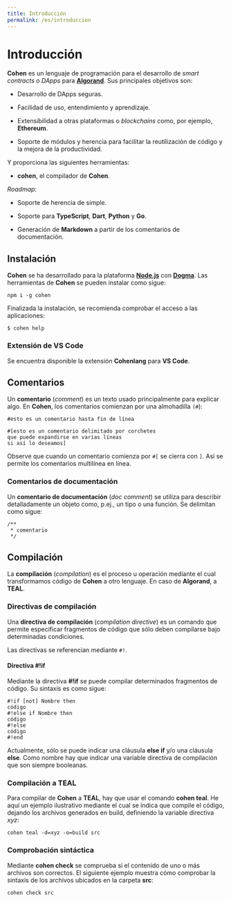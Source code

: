 ```yaml
---
title: Introducción
permalink: /es/introduccion
---
```


# Introducción

**Cohen** es un lenguaje de programación para el desarrollo de *smart contracts* o *DApps* para [**Algorand**](https://algorand.foundation).
Sus principales objetivos son:

- Desarrollo de DApps seguras.

- Facilidad de uso, entendimiento y aprendizaje.

- Extensibilidad a otras plataformas o *blockchains* como, por ejemplo, **Ethereum**.

- Soporte de módulos y herencia para facilitar la reutilización de código y la mejora de la productividad.

Y proporciona las siguientes herramientas:

- **cohen**, el compilador de **Cohen**.

*Roadmap*:

- Soporte de herencia de simple.

- Soporte para **TypeScript**, **Dart**, **Python** y **Go**.

- Generación de **Markdown** a partir de los comentarios de documentación.

## Instalación

**Cohen** se ha desarrollado para la plataforma [**Node.js**](https://nodejs.org) con [**Dogma**](https://dogmalang.com).
Las herramientas de **Cohen** se pueden instalar como sigue:

```shell
npm i -g cohen
```

Finalizada la instalación, se recomienda comprobar el acceso a las aplicaciones:

```shell
$ cohen help
```

### Extensión de VS Code

Se encuentra disponible la extensión **Cohenlang** para **VS Code**.

## Comentarios

Un **comentario** (*comment*) es un texto usado principalmente para explicar algo.
En **Cohen**, los comentarios comienzan por una almohadilla `(#`):

```
#esto es un comentario hasta fin de línea

#[esto es un comentario delimitado por corchetes
que puede expandirse en varias líneas
si así lo deseamos]
```

Observe que cuando un comentario comienza por `#[` se cierra con `]`.
Así se permite los comentarios multilínea en línea.

### Comentarios de documentación

Un **comentario de documentación** (*doc comment*) se utiliza para describir detalladamente un objeto como, p.ej., un tipo o una función.
Se delimitan como sigue:

```
/**
 * comentario
 */
```

## Compilación

La **compilación** (*compilation*) es el proceso u operación mediante el cual transformamos código de **Cohen** a otro lenguaje.
En caso de **Algorand**, a **TEAL**.

### Directivas de compilación

Una **directiva de compilación** (*compilation directive*) es un comando que permite especificar fragmentos de código que sólo deben compilarse bajo determinadas condiciones.

Las directivas se referencian mediante `#!`.

#### Directiva #!if

Mediante la directiva **#!if** se puede compilar determinados fragmentos de código.
Su sintaxis es como sigue:

```
#!if [not] Nombre then
código
#!else if Nombre then
código
#!else
código
#!end
```

Actualmente, sólo se puede indicar una cláusula **else if** y/o una cláusula **else**.
Como nombre hay que indicar una variable directiva de compilación que son siempre booleanas.

### Compilación a TEAL

Para compilar de **Cohen** a **TEAL**, hay que usar el comando **cohen teal**.
He aquí un ejemplo ilustrativo mediante el cual se indica que compile el código, dejando los archivos generados en build, definiendo la variable directiva *xyz*:

```
cohen teal -d=xyz -o=build src
```

### Comprobación sintáctica

Mediante **cohen check** se comprueba si el contenido de uno o más archivos son correctos.
El siguiente ejemplo muestra cómo comprobar la sintaxis de los archivos ubicados en la carpeta **src**:

```
cohen check src
```